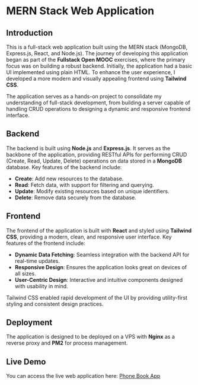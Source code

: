 # MERN Stack Web Application

## Introduction

This is a full-stack web application built using the MERN stack (MongoDB, Express.js, React, and Node.js). The journey of developing this application began as part of the **Fullstack Open MOOC** exercises, where the primary focus was on building a robust backend. Initially, the application had a basic UI implemented using plain HTML. To enhance the user experience, I developed a more modern and visually appealing frontend using **Tailwind CSS**.

The application serves as a hands-on project to consolidate my understanding of full-stack development, from building a server capable of handling CRUD operations to designing a dynamic and responsive frontend interface.


## Backend

The backend is built using **Node.js** and **Express.js**. It serves as the backbone of the application, providing RESTful APIs for performing CRUD (Create, Read, Update, Delete) operations on data stored in a **MongoDB** database. Key features of the backend include:

- **Create**: Add new resources to the database.
- **Read**: Fetch data, with support for filtering and querying.
- **Update**: Modify existing resources based on unique identifiers.
- **Delete**: Remove data securely from the database.


## Frontend

The frontend of the application is built with **React** and styled using **Tailwind CSS**, providing a modern, clean, and responsive user interface. Key features of the frontend include:

- **Dynamic Data Fetching**: Seamless integration with the backend API for real-time updates.
- **Responsive Design**: Ensures the application looks great on devices of all sizes.
- **User-Centric Design**: Interactive and intuitive components designed with usability in mind.

Tailwind CSS enabled rapid development of the UI by providing utility-first styling and consistent design practices.


## Deployment

The application is designed to be deployed on a VPS with **Nginx** as a reverse proxy and **PM2** for process management.
 
## Live Demo

You can access the live web application here: [Phone Book App](https://codecrafter.space/)